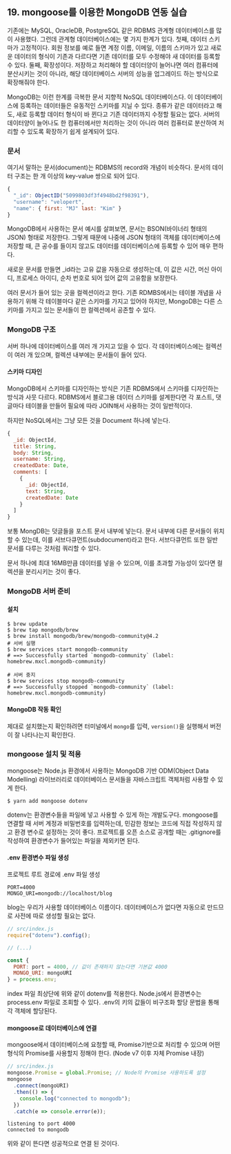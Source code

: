 ## 19. mongoose를 이용한 MongoDB 연동 실습

기존에는 MySQL, OracleDB, PostgreSQL 같은 RDBMS 관계형 데이터베이스를 많이 사용했다. 그런데 관계형 데이터베이스에는 몇 가지 한계가 있다. 첫째, 데이터 스키마가 고정적이다. 회원 정보를 예로 들면 계정 이름, 이메일, 이름의 스키마가 있고 새로운 데이터의 형식이 기존과 다르다면 기존 데이터를 모두 수정해야 새 데이터를 등록할 수 있다. 둘째, 확장성이다. 저장하고 처리해야 할 데이터양이 늘어나면 여러 컴퓨터에 분산시키는 것이 아니라, 해당 데이터베이스 서버의 성능을 업그레이드 하는 방식으로 확장해줘야 한다.

MongoDB는 이런 한계를 극복한 문서 지향적 NoSQL 데이터베이스다. 이 데이터베이스에 등록하는 데이터들은 유동적인 스키마를 지닐 수 있다. 종류가 같은 데이터라고 해도, 새로 등록할 데이터 형식이 바
뀐다고 기존 데이터까지 수정할 필요는 없다. 서버의 데이터양이 늘어나도 한 컴퓨터에서만 처리하는 것이 아니라 여러 컴퓨터로 분산하여 처리할 수 있도록 확장하기 쉽게 설계되어 있다.


### 문서

여기서 말하는 문서(document)는 RDBMS의 record와 개념이 비슷하다. 문서의 데이터 구조는 한 개 이상의 key-value 쌍으로 되어 있다.

```js
{
  "_id": ObjectID("5099803df3f4948bd2f98391"),
  "username": "velopert",
  "name": { first: "MJ" last: "Kim" }
}
```

MongoDB에서 사용하는 문서 예시를 살펴보면, 문서는 BSON(바이너리 형태의 JSON) 형태로 저장한다. 그렇게 때문에 나중에 JSON 형태의 객체를 데이터베이스에 저장할 때, 큰 공수를 들이지 않고도 데이터를 데이터베이스에 등록할 수 있어 매우 편하다.

새로운 문서를 만들면 _id라는 고유 값을 자동으로 생성하는데, 이 값은 시간, 머신 아이디, 프로세스 아이디, 순차 번호로 되어 있어 값의 고유함을 보장한다.

여러 문서가 들어 있는 곳을 컬렉션이라고 한다. 기존 RDMBS에서는 테이블 개념을 사용하기 위해 각 테이블마다 같은 스키마를 가지고 있어야 하지만, MongoDB는 다른 스키마를 가지고 있는 문서들이 한 컬렉션에서 공존할 수 있다.


### MongoDB 구조

서버 하나에 데이터베이스를 여러 개 가지고 있을 수 있다. 각 데이터베이스에는 컬렉션이 여러 개 있으며, 컬렉션 내부에는 문서들이 들어 있다.


#### 스키마 디자인

MongoDB에서 스키마를 디자인하는 방식은 기존 RDBMS에서 스키마를 디자인하는 방식과 사뭇 다르다. RDBMS에서 블로그용 데이터 스키마를 설계한다면 각 포스트, 댓글마다 테이블을 만들어 필요에 따라 JOIN해서 사용하는 것이 일반적이다.

하지만 NoSQL에서는 그냥 모든 것을 Document 하나에 넣는다.

```js
{
  _id: ObjectId,
  title: String,
  body: String,
  username: String,
  createdDate: Date,
  comments: [
    {
      _id: ObjectId,
      text: String,
      createdDate: Date
    }
  ]
}
```

보통 MongDB는 덧글들을 포스트 문서 내부에 넣는다. 문서 내부에 다른 문서들이 위치할 수 있는데, 이를 서브다큐먼트(subdocument)라고 한다. 서브다큐먼트 또한 일반 문서를 다루는 것처럼 쿼리할 수 있다.

문서 하나에 최대 16MB만큼 데이터를 넣을 수 있으며, 이를 초과할 가능성이 있다면 컬렉션을 분리시키는 것이 좋다.


### MongoDB 서버 준비

#### 설치

```shell
$ brew update
$ brew tap mongodb/brew
$ brew install mongodb/brew/mongodb-community@4.2
# 서버 실행
$ brew services start mongodb-community
# ==> Successfully started `mongodb-community` (label: homebrew.mxcl.mongodb-community)

# 서버 중지
$ brew services stop mongodb-community
# ==> Successfully stopped `mongodb-community` (label: homebrew.mxcl.mongodb-community)
```

#### MongoDB 작동 확인

제대로 설치했는지 확인하려면 터미널에서 `mongo`를 입력, `version()`을 실행해서 버전이 잘 나타나는지 확인한다.


### mongoose 설치 및 적용

mongoose는 Node.js 환경에서 사용하는 MongoDB 기반 ODM(Object Data Modelling) 라이브러리로 데이터베이스 문서들을 자바스크립트 객체처럼 사용할 수 있게 한다.

```shell
$ yarn add mongoose dotenv
```

dotenv는 환경변수들을 파일에 넣고 사용할 수 있게 하는 개발도구다. mongoose를 연결할 때 서버 계정과 비밀번호를 입력하는데, 민감한 정보는 코드에 직접 작성하지 않고 환경 변수로 설정하는 것이 좋다. 프로젝트를 오픈 소스로 공개할 때는 .gitignore를 작성하여 환경변수가 들어있는 파일을 제외키면 된다.


#### .env 환경변수 파일 생성

프로젝트 루트 경로에 .env 파일 생성

```env
PORT=4000
MONGO_URI=mongodb://localhost/blog
```

blog는 우리가 사용할 데이터베이스 이름이다. 데이터베이스가 없다면 자동으로 만드므로 사전에 따로 생성할 필요는 없다.

```js
// src/index.js
require("dotenv").config();

// (...)

const {
  PORT: port = 4000, // 값이 존재하지 않는다면 기본값 4000
  MONGO_URI: mongoURI
} = process.env;
```

index 파일 최상단에 위와 같이 dotenv를 적용한다. Node.js에서 환경변수는 process.env 파일로 조회할 수 있다. .env의 키의 값들이 비구조화 할당 문법을 통해 각 객체에 할당된다.


#### mongoose로 데이터베이스에 연결

mongoose에서 데이터베이스에 요청할 때, Promise기반으로 처리할 수 있으며 어떤 형식의 Promise를 사용할지 정해야 한다. (Node v7 이후 자체 Promise 내장)

```js
// src/index.js
mongoose.Promise = global.Promise; // Node의 Promise 사용하도록 설정
mongoose
  .connect(mongoURI)
  .then(() => {
    console.log("connected to mongodb");
  })
  .catch(e => console.error(e));
```

```console
listening to port 4000
connected to mongodb
```

위와 같이 뜬다면 성공적으로 연결 된 것이다.

